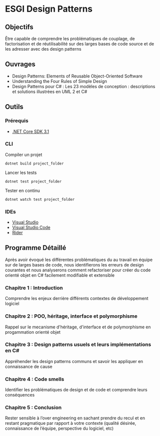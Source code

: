 # ESGI Design Patterns

## Objectifs

Être capable de comprendre les problématiques de couplage, de factorisation et de réutilisabilité sur des larges bases de code source et de les adresser avec des design patterns

## Ouvrages

- Design Patterns: Elements of Reusable Object-Oriented Software
- Understanding the Four Rules of Simple Design
- Design Patterns pour C# : Les 23 modèles de conception : descriptions et solutions illustrées en UML 2 et C#

## Outils

### Prérequis

- [.NET Core SDK 3.1](https://dotnet.microsoft.com/download/dotnet-core/3.1)

### CLI

Compiler un projet

```
dotnet build project_folder
```

Lancer les tests

```
dotnet test project_folder
```

Tester en continu

```
dotnet watch test project_folder
```

### IDEs

- [Visual Studio](https://visualstudio.microsoft.com/fr/vs/)
- [Visual Studio Code](https://code.visualstudio.com/)
- [Rider](https://www.jetbrains.com/rider/) 

## Programme Détaillé

Après avoir évoqué les différentes problématiques du au travail en équipe sur de larges bases de code, nous identifierons les erreurs de design courantes et nous analyserons comment refactoriser pour créer du code orienté objet en C# facilement modifiable et extensible

### Chapitre 1 : Introduction

Comprendre les enjeux derrière différents contextes de développement logiciel

### Chapitre 2 : POO, héritage, interface et polymorphisme

Rappel sur le mecanisme d'héritage, d'interface et de polymorphisme en progammation orienté objet

### Chapitre 3 : Design patterns usuels et leurs implémentations en C#

Appréhender les design patterns communs et savoir les appliquer en connaissance de cause

### Chapitre 4 : Code smells

Identifier les problématiques de design et de code et comprendre leurs conséquences

### Chapitre 5 : Conclusion

Rester sensible à l’over engineering en sachant prendre du recul et en restant pragmatique par rapport à votre contexte (qualité désirée, connaissance de l’équipe, perspective du logiciel, etc)
